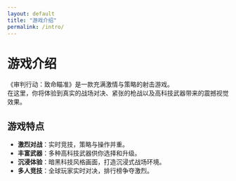 ```yaml
---
layout: default
title: "游戏介绍"
permalink: /intro/
---
```


# 游戏介绍

《审判行动：致命瞄准》是一款充满激情与策略的射击游戏。  
在这里，你将体验到真实的战场对决、紧张的枪战以及高科技武器带来的震撼视觉效果。

## 游戏特点
- **激烈对战**：实时竞技，策略与操作并重。
- **丰富武器**：多种高科技武器供你选择和升级。
- **沉浸体验**：暗黑科技风格画面，打造沉浸式战场环境。
- **多人竞技**：全球玩家实时对决，排行榜争夺激烈。
